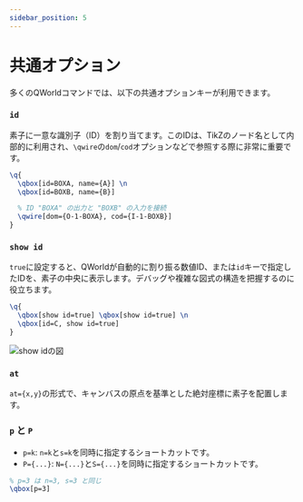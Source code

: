 ```yaml
---
sidebar_position: 5
---
```


# 共通オプション

多くのQWorldコマンドでは、以下の共通オプションキーが利用できます。

### `id`

素子に一意な識別子（ID）を割り当てます。このIDは、TikZのノード名として内部的に利用され、`\qwire`の`dom`/`cod`オプションなどで参照する際に非常に重要です。

```latex
\q{
  \qbox[id=BOXA, name={A}] \n
  \qbox[id=BOXB, name={B}]

  % ID "BOXA" の出力と "BOXB" の入力を接続
  \qwire[dom={O-1-BOXA}, cod={I-1-BOXB}]
}
```

### `show id`

`true`に設定すると、QWorldが自動的に割り振る数値ID、または`id`キーで指定したIDを、素子の中央に表示します。デバッグや複雑な図式の構造を把握するのに役立ちます。

```latex
\q{
  \qbox[show id=true] \qbox[show id=true] \n
  \qbox[id=C, show id=true]
}
```

![show idの図](https://placehold.co/200x200/F3F4F6/333333?text=Show%20ID%20Example)

### `at`

`at={x,y}`の形式で、キャンバスの原点を基準とした絶対座標に素子を配置します。

### `p` と `P`

- `p=k`: `n=k`と`s=k`を同時に指定するショートカットです。
- `P={...}`: `N={...}`と`S={...}`を同時に指定するショートカットです。

```latex
% p=3 は n=3, s=3 と同じ
\qbox[p=3]
```
